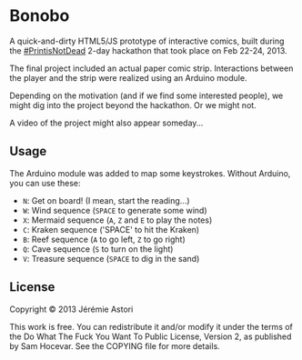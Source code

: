 # Bonobo

A quick-and-dirty HTML5/JS prototype of interactive comics, built during the [#PrintisNotDead](http://printisnotdead.tumblr.com/) 2-day hackathon that took place on Feb 22-24, 2013.

The final project included an actual paper comic strip. Interactions between the player and the strip were realized using an Arduino module.

Depending on the motivation (and if we find some interested people), we might dig into the project beyond the hackathon. Or we might not.

A video of the project might also appear someday...

## Usage

The Arduino module was added to map some keystrokes. Without Arduino, you can use these:
* `N`: Get on board! (I mean, start the reading...)
* `W`: Wind sequence (`SPACE` to generate some wind)
* `X`: Mermaid sequence (`A`, `Z` and `E` to play the notes)
* `C`: Kraken sequence ('SPACE' to hit the Kraken)
* `B`: Reef sequence (`A` to go left, `Z` to go right)
* `Q`: Cave sequence (`S` to turn on the light)
* `V`: Treasure sequence (`SPACE` to dig in the sand)

## License

Copyright © 2013 Jérémie Astori

This work is free. You can redistribute it and/or modify it under the
terms of the Do What The Fuck You Want To Public License, Version 2,
as published by Sam Hocevar. See the COPYING file for more details.